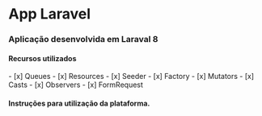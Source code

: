 # App Laravel
<h3>Aplicação desenvolvida em Laraval 8</h3>

<h4>Recursos utilizados</h4>
   - [x] Queues
   - [x] Resources
   - [x] Seeder
   - [x] Factory
   - [x] Mutators
   - [x] Casts
   - [x] Observers
   - [x] FormRequest


<h4>Instruções para utilização da plataforma.</h4>   


